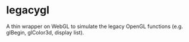 # legacygl
A thin wrapper on WebGL to simulate the legacy OpenGL functions (e.g. glBegin, glColor3d, display list).
